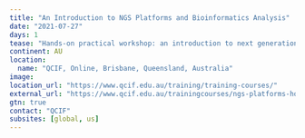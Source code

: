 ```yaml
---
title: "An Introduction to NGS Platforms and Bioinformatics Analysis"
date: "2021-07-27"
days: 1
tease: "Hands-on practical workshop: an introduction to next generation sequencing technologies and how they work, providers, common bioinformatics workflows, standardised file types, quality control and an introduction to Galaxy Australia."
continent: AU
location:
  name: "QCIF, Online, Brisbane, Queensland, Australia"
image: 
location_url: "https://www.qcif.edu.au/training/training-courses/"
external_url: "https://www.qcif.edu.au/trainingcourses/ngs-platforms-how-data-generation-impacts-bioinformatics-analysis/"
gtn: true
contact: "QCIF"
subsites: [global, us]
---
```

